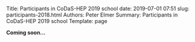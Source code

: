 Title: Participants in CoDaS-HEP 2019 school
date: 2019-07-01 07:51
slug: participants-2018.html
Authors: Peter Elmer
Summary: Participants in CoDaS-HEP 2019 school
Template: page

**Coming soon...**

